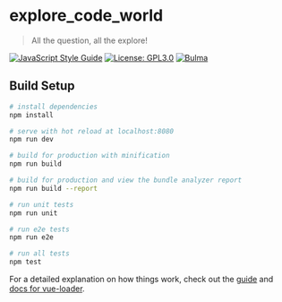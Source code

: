 # explore_code_world

> All the question, all the explore!

[![JavaScript Style Guide](https://img.shields.io/badge/Code%20Style-standard-brightgreen.svg)](https://standardjs.com)
[![License: GPL3.0](https://img.shields.io/badge/License-GPL3.0-brightgreen.svg)](https://opensource.org/licenses/GPL-3.0)
[![Bulma](https://img.shields.io/badge/UI-Bulma-brightgreen.svg)](https://bulma.io/)
## Build Setup

``` bash
# install dependencies
npm install

# serve with hot reload at localhost:8080
npm run dev

# build for production with minification
npm run build

# build for production and view the bundle analyzer report
npm run build --report

# run unit tests
npm run unit

# run e2e tests
npm run e2e

# run all tests
npm test
```

For a detailed explanation on how things work, check out the [guide](http://vuejs-templates.github.io/webpack/) and [docs for vue-loader](http://vuejs.github.io/vue-loader).
